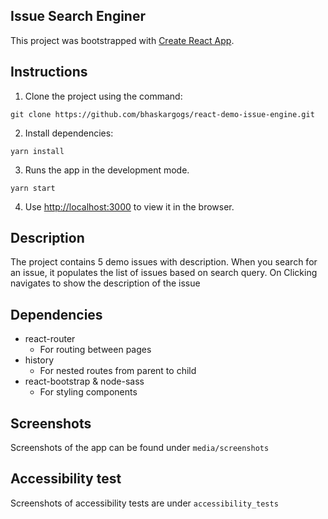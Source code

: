 ## Issue Search Enginer

This project was bootstrapped with [Create React App](https://github.com/facebook/create-react-app).

## Instructions

1. Clone the project using the command:
 ```
 git clone https://github.com/bhaskargogs/react-demo-issue-engine.git
 ```
2. Install dependencies:
```
yarn install
```
3. Runs the app in the development mode.
```
yarn start
```
4. Use [http://localhost:3000](http://localhost:3000) to view it in the browser.

## Description

The project contains 5 demo issues with description. When you search for an issue, it populates the list of issues based on search query. On Clicking navigates to show the description of the issue

## Dependencies
* react-router
  * For routing between pages
* history
  * For nested routes from parent to child
* react-bootstrap & node-sass
  * For styling components

## Screenshots
Screenshots of the app can be found under `media/screenshots`

## Accessibility test
Screenshots of accessibility tests are under `accessibility_tests`

